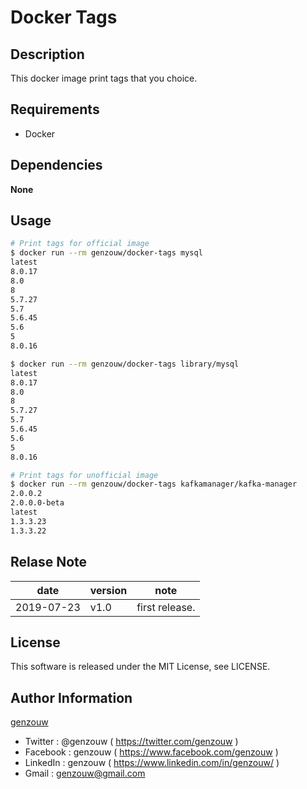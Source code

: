 # Docker Tags

## Description

This docker image print tags that you choice.

## Requirements

* Docker

## Dependencies

**None**

## Usage

```bash
# Print tags for official image
$ docker run --rm genzouw/docker-tags mysql
latest
8.0.17
8.0
8
5.7.27
5.7
5.6.45
5.6
5
8.0.16

$ docker run --rm genzouw/docker-tags library/mysql
latest
8.0.17
8.0
8
5.7.27
5.7
5.6.45
5.6
5
8.0.16

# Print tags for unofficial image
$ docker run --rm genzouw/docker-tags kafkamanager/kafka-manager
2.0.0.2
2.0.0.0-beta
latest
1.3.3.23
1.3.3.22
```

## Relase Note

| date       | version | note           |
| ---        | ---     | ---            |
| 2019-07-23 | v1.0    | first release. |

## License

This software is released under the MIT License, see LICENSE.

## Author Information

[genzouw](https://genzouw.com)

* Twitter   : @genzouw ( https://twitter.com/genzouw )
* Facebook  : genzouw ( https://www.facebook.com/genzouw )
* LinkedIn  : genzouw ( https://www.linkedin.com/in/genzouw/ )
* Gmail     : genzouw@gmail.com
